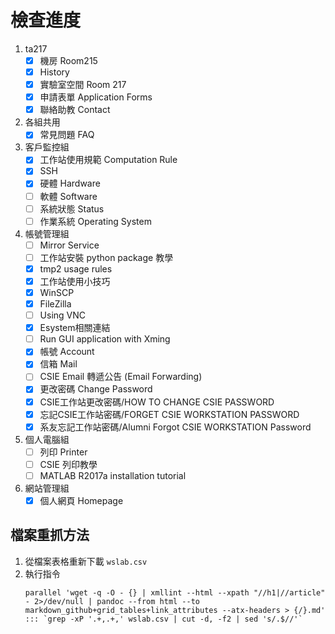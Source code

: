 # 檢查進度

1. ta217
    - [x] 機房 Room215
    - [x] History
    - [x] 實驗室空間 Room 217
    - [x] 申請表單 Application Forms
    - [x] 聯絡助教 Contact
2. 各組共用
    - [x] 常見問題 FAQ
3. 客戶監控組
    - [x] 工作站使用規範 Computation Rule
    - [x] SSH
    - [x] 硬體 Hardware
    - [ ] 軟體 Software
    - [ ] 系統狀態 Status
    - [ ] 作業系統 Operating System
4. 帳號管理組
    - [ ] Mirror Service
    - [ ] 工作站安裝 python package 教學
    - [x] tmp2 usage rules
    - [x] 工作站使用小技巧
    - [x] WinSCP
    - [x] FileZilla
    - [ ] Using VNC
    - [x] Esystem相關連結
    - [ ] Run GUI application with Xming
    - [x] 帳號 Account
    - [x] 信箱 Mail
    - [ ] CSIE Email 轉遞公告 (Email Forwarding)
    - [x] 更改密碼 Change Password
    - [x] CSIE工作站更改密碼/HOW TO CHANGE CSIE PASSWORD
    - [x] 忘記CSIE工作站密碼/FORGET CSIE WORKSTATION PASSWORD
    - [x] 系友忘記工作站密碼/Alumni Forgot CSIE WORKSTATION Password
5. 個人電腦組
    - [ ] 列印 Printer
    - [ ] CSIE 列印教學
    - [ ] MATLAB R2017a installation tutorial
6. 網站管理組
    - [x] 個人網頁 Homepage

## 檔案重抓方法

1. 從檔案表格重新下載 `wslab.csv`
2. 執行指令
    ```
    parallel 'wget -q -O - {} | xmllint --html --xpath "//h1|//article" - 2>/dev/null | pandoc --from html --to markdown_github+grid_tables+link_attributes --atx-headers > {/}.md' ::: `grep -xP '.+,.+,' wslab.csv | cut -d, -f2 | sed 's/.$//'`
    ```
